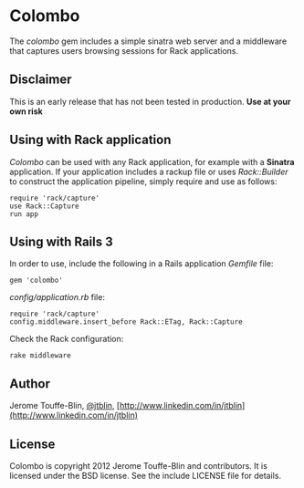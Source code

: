 # Colombo

The *colombo* gem includes a simple sinatra web server and a middleware that captures users browsing sessions
for Rack applications.

## Disclaimer

This is an early release that has not been tested in production. **Use at your own risk**


## Using with Rack application

*Colombo* can be used with any Rack application,
for example with a **Sinatra** application.
If your application includes a rackup file
or uses *Rack::Builder* to construct the application pipeline, 
simply require and use as follows:

    require 'rack/capture'
    use Rack::Capture
    run app

## Using with Rails 3

In order to use, include the following in a Rails application
*Gemfile* file:

    gem 'colombo'

*config/application.rb* file:

    require 'rack/capture'
    config.middleware.insert_before Rack::ETag, Rack::Capture

Check the Rack configuration:

    rake middleware

## Author

Jerome Touffe-Blin, [@jtblin](https://twitter.com/jtlbin), [http://www.linkedin.com/in/jtblin](http://www.linkedin.com/in/jtblin)

## License

Colombo is copyright 2012 Jerome Touffe-Blin and contributors. It is licensed under the BSD license. See the include LICENSE file for details.


